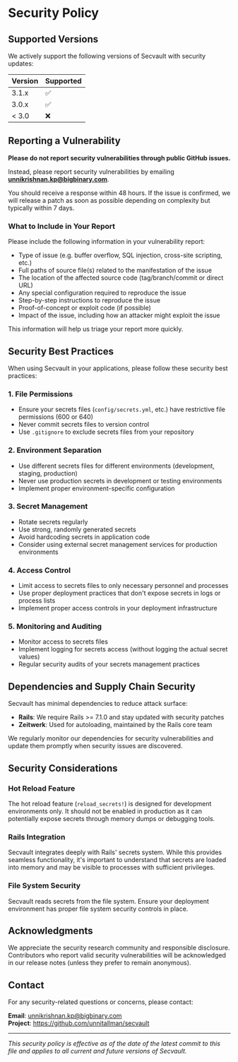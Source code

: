 # Security Policy

## Supported Versions

We actively support the following versions of Secvault with security updates:

| Version | Supported          |
| ------- | ------------------ |
| 3.1.x   | :white_check_mark: |
| 3.0.x   | :white_check_mark: |
| < 3.0   | :x:                |

## Reporting a Vulnerability

**Please do not report security vulnerabilities through public GitHub issues.**

Instead, please report security vulnerabilities by emailing **unnikrishnan.kp@bigbinary.com**.

You should receive a response within 48 hours. If the issue is confirmed, we will release a patch as soon as possible depending on complexity but typically within 7 days.

### What to Include in Your Report

Please include the following information in your vulnerability report:

- Type of issue (e.g. buffer overflow, SQL injection, cross-site scripting, etc.)
- Full paths of source file(s) related to the manifestation of the issue
- The location of the affected source code (tag/branch/commit or direct URL)
- Any special configuration required to reproduce the issue
- Step-by-step instructions to reproduce the issue
- Proof-of-concept or exploit code (if possible)
- Impact of the issue, including how an attacker might exploit the issue

This information will help us triage your report more quickly.

## Security Best Practices

When using Secvault in your applications, please follow these security best practices:

### 1. File Permissions
- Ensure your secrets files (`config/secrets.yml`, etc.) have restrictive file permissions (600 or 640)
- Never commit secrets files to version control
- Use `.gitignore` to exclude secrets files from your repository

### 2. Environment Separation
- Use different secrets files for different environments (development, staging, production)
- Never use production secrets in development or testing environments
- Implement proper environment-specific configuration

### 3. Secret Management
- Rotate secrets regularly
- Use strong, randomly generated secrets
- Avoid hardcoding secrets in application code
- Consider using external secret management services for production environments

### 4. Access Control
- Limit access to secrets files to only necessary personnel and processes
- Use proper deployment practices that don't expose secrets in logs or process lists
- Implement proper access controls in your deployment infrastructure

### 5. Monitoring and Auditing
- Monitor access to secrets files
- Implement logging for secrets access (without logging the actual secret values)
- Regular security audits of your secrets management practices

## Dependencies and Supply Chain Security

Secvault has minimal dependencies to reduce attack surface:

- **Rails**: We require Rails >= 7.1.0 and stay updated with security patches
- **Zeitwerk**: Used for autoloading, maintained by the Rails core team

We regularly monitor our dependencies for security vulnerabilities and update them promptly when security issues are discovered.

## Security Considerations

### Hot Reload Feature
The hot reload feature (`reload_secrets!`) is designed for development environments only. It should not be enabled in production as it can potentially expose secrets through memory dumps or debugging tools.

### Rails Integration
Secvault integrates deeply with Rails' secrets system. While this provides seamless functionality, it's important to understand that secrets are loaded into memory and may be visible to processes with sufficient privileges.

### File System Security
Secvault reads secrets from the file system. Ensure your deployment environment has proper file system security controls in place.

## Acknowledgments

We appreciate the security research community and responsible disclosure. Contributors who report valid security vulnerabilities will be acknowledged in our release notes (unless they prefer to remain anonymous).

## Contact

For any security-related questions or concerns, please contact:

**Email**: unnikrishnan.kp@bigbinary.com  
**Project**: https://github.com/unnitallman/secvault

---

*This security policy is effective as of the date of the latest commit to this file and applies to all current and future versions of Secvault.*